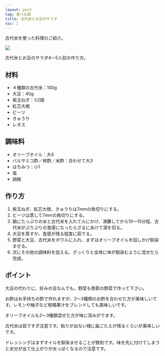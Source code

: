 ```yaml
---
layout: post
tag: 食べる森
title: 古代米とお豆のサラダ
toc: 1
---
```

古代米を使った料理のご紹介。

![](https://kobapan.com/p/_data/i/galleries/sizen-nou/IMG_3033-sm.JPG)

古代米とお豆のサラダ4～5人前の作り方。

## 材料
- ４種類の古代米：100g
- 大豆：40g
- 紫玉ねぎ：1/2個
- 紅芯大根
- ビーツ
- きゅうり
- レタス

## 調味料
- オリーブオイル：大4
- バルサミコ酢／柿酢／米酢：合わせて大3
- はちみつ：小1
- 塩
- 胡椒

## 作り方
1. 紫玉ねぎ、紅芯大根、きゅうりは7mmの角切りにする。
2. ビーツは蒸して7mmの角切りにする。
3. 鍋にたっぷりの水と古代米を入れて火にかけ、沸騰してから10～15分程、古代米がぷりぷりの食感になったらざるにあけて湯を切る。
4. 大豆を蒸すか、食感が残る程度に茹でる。
5. 野菜と大豆、古代米をボウルに入れ、まずはオリーブオイルを回しかけ馴染ませる。
6. 次にその他の調味料を加える。ざっくりと全体に味が馴染むように混ぜたら完成。

## ポイント
大豆の代わりに、好みの豆なんでも。野菜も季節の野菜で作って下さい。

お酢はお手持ちの酢で作れますが、2～3種類のお酢を合わせた方が美味しいです。レモンや柚子など柑橘果汁をブレンドしても美味しいです。

オリーブオイルも2～3種類混ぜた方が味に深みがでます。

古代米は茹ですぎ注意です。粘りが出ない様に歯ごたえが残るくらいが美味しいです。

ドレッシングはまずオイルを馴染ませることが鉄則です。味を先に付けてしまうと水分が出て仕上がりが水っぽくなるので注意です。
